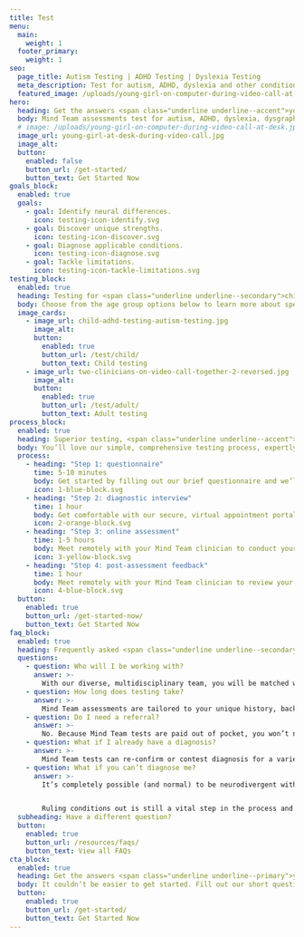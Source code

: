 ```yaml
---
title: Test
menu:
  main:
    weight: 1
  footer_primary:
    weight: 1
seo:
  page_title: Autism Testing | ADHD Testing | Dyslexia Testing
  meta_description: Test for autism, ADHD, dyslexia and other conditions with Mind Team neurodivergent testing—100% remote, comprehensive and professional.
  featured_image: /uploads/young-girl-on-computer-during-video-call-at-desk.jpg
hero:
  heading: Get the answers <span class="underline underline--accent">you need</span>.
  body: Mind Team assessments test for autism, ADHD, dyslexia, dysgraphia and dyscalculia in children and adults.
  # image: /uploads/young-girl-on-computer-during-video-call-at-desk.jpg
  image_url: young-girl-at-desk-during-video-call.jpg
  image_alt:
  button:
    enabled: false
    button_url: /get-started/
    button_text: Get Started Now
goals_block:
  enabled: true
  goals:
    - goal: Identify neural differences.
      icon: testing-icon-identify.svg
    - goal: Discover unique strengths.
      icon: testing-icon-discover.svg
    - goal: Diagnose applicable conditions.
      icon: testing-icon-diagnose.svg
    - goal: Tackle limitations.
      icon: testing-icon-tackle-limitations.svg
testing_block:
  enabled: true
  heading: Testing for <span class="underline underline--secondary">children and adults</span>
  body: Choose from the age group options below to learn more about specific Mind Team testing options and to get the most accurate pricing information.
  image_cards:
    - image_url: child-adhd-testing-autism-testing.jpg
      image_alt:
      button:
        enabled: true
        button_url: /test/child/
        button_text: Child testing
    - image_url: two-clinicians-on-video-call-together-2-reversed.jpg
      image_alt:
      button:
        enabled: true
        button_url: /test/adult/
        button_text: Adult testing
process_block:
  enabled: true
  heading: Superior testing, <span class="underline underline--accent">minus the stress</span>
  body: You’ll love our simple, comprehensive testing process, expertly designed to take the stress out of testing without sacrificing the accuracy of your results.
  process:
    - heading: "Step 1: questionnaire"
      time: 5-10 minutes
      body: Get started by filling out our brief questionnaire and we’ll help identify and schedule the test that best suits your needs.
      icon: 1-blue-block.svg
    - heading: "Step 2: diagnostic interview"
      time: 1 hour
      body: Get comfortable with our secure, virtual appointment portal and review your history, background and concerns with your Mind Team clinician.
      icon: 2-orange-block.svg
    - heading: "Step 3: online assessment"
      time: 1-5 hours
      body: Meet remotely with your Mind Team clinician to conduct your virtual assessment.
      icon: 3-yellow-block.svg
    - heading: "Step 4: post-assessment feedback"
      time: 1 hour
      body: Meet remotely with your Mind Team clinician to review your test results and get recommendations for which steps to take next and how to begin treatment.
      icon: 4-blue-block.svg
  button:
    enabled: true
    button_url: /get-started-now/
    button_text: Get Started Now
faq_block:
  enabled: true
  heading: Frequently asked <span class="underline underline--secondary">questions</span>
  questions:
    - question: Who will I be working with?
      answer: >-
        With our diverse, multidisciplinary team, you will be matched with the licensed clinician best suited to address your unique needs and concerns.
    - question: How long does testing take?
      answer: >-
        Mind Team assessments are tailored to your unique history, background and concerns, and vary in length. We’ll prepare you with what to expect before your test.
    - question: Do I need a referral?
      answer: >-
        No. Because Mind Team tests are paid out of pocket, you won’t need to obtain or wait for a referral, typically required by insurance providers.
    - question: What if I already have a diagnosis?
      answer: >-
        Mind Team tests can re-confirm or contest diagnosis for a variety of conditions. If you are confident in your diagnosis and simply need guidance and support, Mind Team treatment services are here to help.
    - question: What if you can’t diagnose me?
      answer: >-
        It’s completely possible (and normal) to be neurodivergent without meeting the full symptomatic requirements for an official condition diagnosis. 


        Ruling conditions out is still a vital step in the process and will help us get the information we need to successfully transition into the treatment phase.
  subheading: Have a different question?
  button:
    enabled: true
    button_url: /resources/faqs/
    button_text: View all FAQs
cta_block:
  enabled: true
  heading: Get the answers <span class="underline underline--primary">you need</span>.
  body: It couldn’t be easier to get started. Fill out our short questionnaire and we’ll handle the rest.
  button:
    enabled: true
    button_url: /get-started/
    button_text: Get Started Now
---
```

